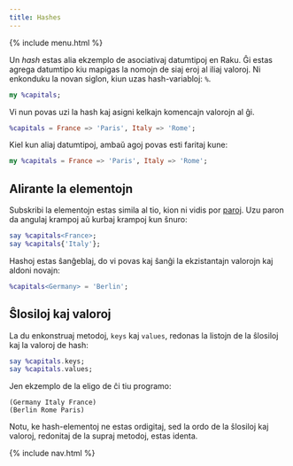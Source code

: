 ```yaml
---
title: Hashes
---
```


{% include menu.html %}

Un _hash_ estas alia ekzemplo de asociativaj datumtipoj en Raku. Ĝi estas agrega datumtipo kiu mapigas la nomojn de siaj eroj al iliaj valoroj. Ni enkonduku la novan siglon, kiun uzas hash-variabloj: `%`.

```raku
my %capitals;
```

Vi nun povas uzi la hash kaj asigni kelkajn komencajn valorojn al ĝi.

```raku
%capitals = France => 'Paris', Italy => 'Rome';
```

Kiel kun aliaj datumtipoj, ambaŭ agoj povas esti faritaj kune:

```raku
my %capitals = France => 'Paris', Italy => 'Rome';
```

## Alirante la elementojn

Subskribi la elementojn estas simila al tio, kion ni vidis por [paroj](../pairs). Uzu paron da angulaj krampoj aŭ kurbaj krampoj kun ŝnuro:

```raku
say %capitals<France>;
say %capitals{'Italy'};
```

Hashoj estas ŝanĝeblaj, do vi povas kaj ŝanĝi la ekzistantajn valorojn kaj aldoni novajn:

```raku
%capitals<Germany> = 'Berlin';
```

## Ŝlosiloj kaj valoroj

La du enkonstruaj metodoj, `keys` kaj `values`, redonas la listojn de la ŝlosiloj kaj la valoroj de hash:

```raku
say %capitals.keys;
say %capitals.values;
```

Jen ekzemplo de la eligo de ĉi tiu programo:

    (Germany Italy France)
    (Berlin Rome Paris)

Notu, ke hash-elementoj ne estas ordigitaj, sed la ordo de la ŝlosiloj kaj valoroj, redonitaj de la supraj metodoj, estas identa.

{% include nav.html %}